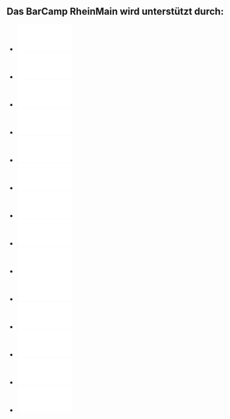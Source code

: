 ## Das BarCamp RheinMain wird unterstützt durch:

 * [![&lt;code&gt;monauts](./img/codemonauts.png)](http://codemonauts.com/)
 * [![die firma – Innovative Kommunikation](./img/die-firma.png)](http://www.diefirma.de/)
 * [![etecture – digital architects](./img/etecture.png)](http://www.etecture.de/)
 * [![giinco – Full-Service Interaktivagentur mit Sitz in Wiesbaden](./img/giinco.png)](http://www.giinco.de/)
 * [![launchwerk GmbH - Agentur für individuelle Webanwendungen](./img/launchwerk.png)](http://launchwerk.de/)
 * [![mediaman //](./img/mediaman.png)](http://mediaman.com/)
 * [![NAMICS](./img/namics.png)](http://www.namics.com/)
 * [![netz98 – new media gmbh](./img/netz98.png)](http://www.netz98.de/)
 * [![Online Digital X – Cross Media Online Marketing](./img/online-digitalx.png)](http://www.online-digitalx.de/)
 * [![quäntchen + glück](./img/qundg.png)](https://www.qundg.de/)
 * [![Scholz & Volkmer](./img/s-v.png)](http://www.s-v.de/)
 * [![//SEIBERT/MEDIA GmbH](./img/seibertmedia.png)](http://www.seibert-media.net/)
 * [![Teamwork PM – Online Project Management Software, simple task manager](./img/teamworkpm.png)](http://www.teamworkpm.net/)
 * [![webgrrls.de e.V. – Business-Networking für Frauen in den Neuen Medien](./img/webgrrls.png)](http://www.webgrrls.de/)
